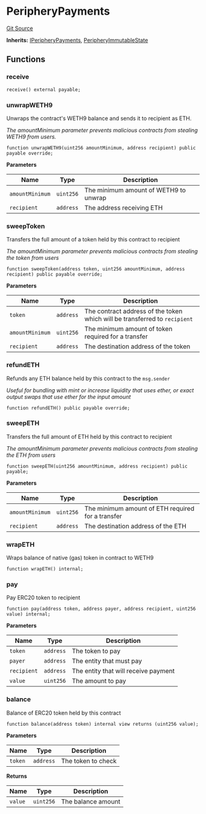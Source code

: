 # PeripheryPayments
[Git Source](https://github.com/MarginalProtocol/v1-periphery/blob/3831eb0dc9ad872eeb8a0eb98bd8566331443136/contracts/base/PeripheryPayments.sol)

**Inherits:**
[IPeripheryPayments](/contracts/interfaces/IPeripheryPayments.sol/interface.IPeripheryPayments.md), [PeripheryImmutableState](/contracts/base/PeripheryImmutableState.sol/abstract.PeripheryImmutableState.md)


## Functions
### receive


```solidity
receive() external payable;
```

### unwrapWETH9

Unwraps the contract's WETH9 balance and sends it to recipient as ETH.

*The amountMinimum parameter prevents malicious contracts from stealing WETH9 from users.*


```solidity
function unwrapWETH9(uint256 amountMinimum, address recipient) public payable override;
```
**Parameters**

|Name|Type|Description|
|----|----|-----------|
|`amountMinimum`|`uint256`|The minimum amount of WETH9 to unwrap|
|`recipient`|`address`|The address receiving ETH|


### sweepToken

Transfers the full amount of a token held by this contract to recipient

*The amountMinimum parameter prevents malicious contracts from stealing the token from users*


```solidity
function sweepToken(address token, uint256 amountMinimum, address recipient) public payable override;
```
**Parameters**

|Name|Type|Description|
|----|----|-----------|
|`token`|`address`|The contract address of the token which will be transferred to `recipient`|
|`amountMinimum`|`uint256`|The minimum amount of token required for a transfer|
|`recipient`|`address`|The destination address of the token|


### refundETH

Refunds any ETH balance held by this contract to the `msg.sender`

*Useful for bundling with mint or increase liquidity that uses ether, or exact output swaps
that use ether for the input amount*


```solidity
function refundETH() public payable override;
```

### sweepETH

Transfers the full amount of ETH held by this contract to recipient

*The amountMinimum parameter prevents malicious contracts from stealing the ETH from users*


```solidity
function sweepETH(uint256 amountMinimum, address recipient) public payable;
```
**Parameters**

|Name|Type|Description|
|----|----|-----------|
|`amountMinimum`|`uint256`|The minimum amount of ETH required for a transfer|
|`recipient`|`address`|The destination address of the ETH|


### wrapETH

Wraps balance of native (gas) token in contract to WETH9


```solidity
function wrapETH() internal;
```

### pay

Pay ERC20 token to recipient


```solidity
function pay(address token, address payer, address recipient, uint256 value) internal;
```
**Parameters**

|Name|Type|Description|
|----|----|-----------|
|`token`|`address`|The token to pay|
|`payer`|`address`|The entity that must pay|
|`recipient`|`address`|The entity that will receive payment|
|`value`|`uint256`|The amount to pay|


### balance

Balance of ERC20 token held by this contract


```solidity
function balance(address token) internal view returns (uint256 value);
```
**Parameters**

|Name|Type|Description|
|----|----|-----------|
|`token`|`address`|The token to check|

**Returns**

|Name|Type|Description|
|----|----|-----------|
|`value`|`uint256`|The balance amount|


